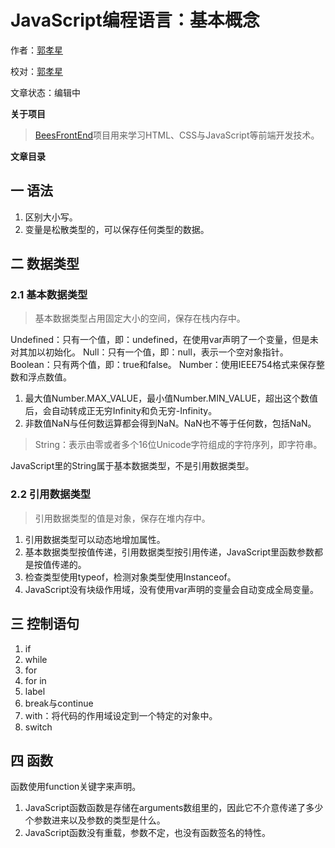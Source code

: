 # JavaScript编程语言：基本概念

作者：[郭孝星](https://github.com/guoxiaoxing)

校对：[郭孝星](https://github.com/guoxiaoxing)

文章状态：编辑中

**关于项目**

> [BeesFrontEnd](https://github.com/BeesFrontEnd/BeesFrontEnd)项目用来学习HTML、CSS与JavaScript等前端开发技术。

**文章目录**

## 一 语法

1. 区别大小写。
2. 变量是松散类型的，可以保存任何类型的数据。

## 二 数据类型

### 2.1 基本数据类型

> 基本数据类型占用固定大小的空间，保存在栈内存中。

Undefined：只有一个值，即：undefined，在使用var声明了一个变量，但是未对其加以初始化。
Null：只有一个值，即：null，表示一个空对象指针。
Boolean：只有两个值，即：true和false。
Number：使用IEEE754格式来保存整数和浮点数值。

1. 最大值Number.MAX_VALUE，最小值Number.MIN_VALUE，超出这个数值后，会自动转成正无穷Infinity和负无穷-Infinity。
2. 非数值NaN与任何数运算都会得到NaN。NaN也不等于任何数，包括NaN。

> String：表示由零或者多个16位Unicode字符组成的字符序列，即字符串。

JavaScript里的String属于基本数据类型，不是引用数据类型。

### 2.2 引用数据类型

> 引用数据类型的值是对象，保存在堆内存中。

1. 引用数据类型可以动态地增加属性。
2. 基本数据类型按值传递，引用数据类型按引用传递，JavaScript里函数参数都是按值传递的。
3. 检查类型使用typeof，检测对象类型使用Instanceof。
4. JavaScript没有块级作用域，没有使用var声明的变量会自动变成全局变量。

## 三 控制语句

1. if
2. while
3. for
4. for in
5. label
6. break与continue
7. with：将代码的作用域设定到一个特定的对象中。
8. switch

## 四 函数

函数使用function关键字来声明。

1. JavaScript函数函数是存储在arguments数组里的，因此它不介意传递了多少个参数进来以及参数的类型是什么。
2. JavaScript函数没有重载，参数不定，也没有函数签名的特性。

